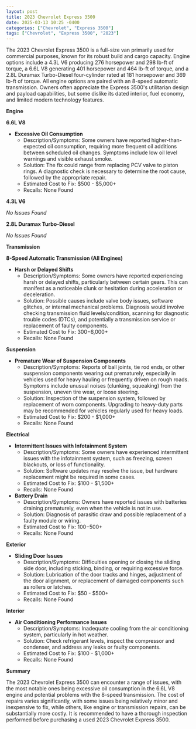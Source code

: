 ```yaml
---
layout: post
title: 2023 Chevrolet Express 3500
date: 2025-03-13 10:25 -0400
categories: ["Chevrolet", "Express 3500"]
tags: ["Chevrolet", "Express 3500", "2023"]
---
```

The 2023 Chevrolet Express 3500 is a full-size van primarily used for commercial purposes, known for its robust build and cargo capacity. Engine options include a 4.3L V6 producing 276 horsepower and 298 lb-ft of torque, a 6.6L V8 generating 401 horsepower and 464 lb-ft of torque, and a 2.8L Duramax Turbo-Diesel four-cylinder rated at 181 horsepower and 369 lb-ft of torque. All engine options are paired with an 8-speed automatic transmission. Owners often appreciate the Express 3500's utilitarian design and payload capabilities, but some dislike its dated interior, fuel economy, and limited modern technology features.

**Engine**

**6.6L V8**
*   **Excessive Oil Consumption**
    *   Description/Symptoms: Some owners have reported higher-than-expected oil consumption, requiring more frequent oil additions between scheduled oil changes. Symptoms include low oil level warnings and visible exhaust smoke.
    *   Solution: The fix could range from replacing PCV valve to piston rings. A diagnostic check is necessary to determine the root cause, followed by the appropriate repair.
    *   Estimated Cost to Fix: $500 - $5,000+
    *   Recalls: None Found

**4.3L V6**

*No Issues Found*

**2.8L Duramax Turbo-Diesel**

*No Issues Found*

**Transmission**

**8-Speed Automatic Transmission (All Engines)**
*   **Harsh or Delayed Shifts**
    *   Description/Symptoms: Some owners have reported experiencing harsh or delayed shifts, particularly between certain gears. This can manifest as a noticeable clunk or hesitation during acceleration or deceleration.
    *   Solution: Possible causes include valve body issues, software glitches, or internal mechanical problems. Diagnosis would involve checking transmission fluid levels/condition, scanning for diagnostic trouble codes (DTCs), and potentially a transmission service or replacement of faulty components.
    *   Estimated Cost to Fix: $300-$6,000+
    *   Recalls: None Found

**Suspension**

*   **Premature Wear of Suspension Components**
    *   Description/Symptoms: Reports of ball joints, tie rod ends, or other suspension components wearing out prematurely, especially in vehicles used for heavy hauling or frequently driven on rough roads. Symptoms include unusual noises (clunking, squeaking) from the suspension, uneven tire wear, or loose steering.
    *   Solution: Inspection of the suspension system, followed by replacement of worn components. Upgrading to heavy-duty parts may be recommended for vehicles regularly used for heavy loads.
    *   Estimated Cost to Fix: $200 - $1,000+
    *   Recalls: None Found

**Electrical**

*   **Intermittent Issues with Infotainment System**
    *   Description/Symptoms: Some owners have experienced intermittent issues with the infotainment system, such as freezing, screen blackouts, or loss of functionality.
    *   Solution: Software updates may resolve the issue, but hardware replacement might be required in some cases.
    *   Estimated Cost to Fix: $100 - $1,500+
    *   Recalls: None Found
*   **Battery Drain**
    *   Description/Symptoms: Owners have reported issues with batteries draining prematurely, even when the vehicle is not in use.
    *   Solution: Diagnosis of parasitic draw and possible replacement of a faulty module or wiring.
    *   Estimated Cost to Fix: $100-$500+
    *   Recalls: None Found

**Exterior**

*   **Sliding Door Issues**
    *   Description/Symptoms: Difficulties opening or closing the sliding side door, including sticking, binding, or requiring excessive force.
    *   Solution: Lubrication of the door tracks and hinges, adjustment of the door alignment, or replacement of damaged components such as rollers or latches.
    *   Estimated Cost to Fix: $50 - $500+
    *   Recalls: None Found

**Interior**

*   **Air Conditioning Performance Issues**
    *   Description/Symptoms: Inadequate cooling from the air conditioning system, particularly in hot weather.
    *   Solution: Check refrigerant levels, inspect the compressor and condenser, and address any leaks or faulty components.
    *   Estimated Cost to Fix: $100 - $1,000+
    *   Recalls: None Found

**Summary**

The 2023 Chevrolet Express 3500 can encounter a range of issues, with the most notable ones being excessive oil consumption in the 6.6L V8 engine and potential problems with the 8-speed transmission. The cost of repairs varies significantly, with some issues being relatively minor and inexpensive to fix, while others, like engine or transmission repairs, can be substantially more costly. It is recommended to have a thorough inspection performed before purchasing a used 2023 Chevrolet Express 3500.

